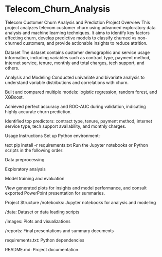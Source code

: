 # Telecom_Churn_Analysis
Telecom Customer Churn Analysis and Prediction
Project Overview
This project analyzes telecom customer churn using advanced exploratory data analysis and machine learning techniques. It aims to identify key factors affecting churn, develop predictive models to classify churned vs non-churned customers, and provide actionable insights to reduce attrition.

Dataset
The dataset contains customer demographic and service usage information, including variables such as contract type, payment method, internet service, tenure, monthly and total charges, tech support, and others.

Analysis and Modeling
Conducted univariate and bivariate analysis to understand variable distributions and correlations with churn.

Built and compared multiple models: logistic regression, random forest, and XGBoost.

Achieved perfect accuracy and ROC-AUC during validation, indicating highly accurate churn prediction.

Identified top predictors: contract type, tenure, payment method, internet service type, tech support availability, and monthly charges.

Usage Instructions
Set up Python environment:

text
pip install -r requirements.txt
Run the Jupyter notebooks or Python scripts in the following order:

Data preprocessing

Exploratory analysis

Model training and evaluation

View generated plots for insights and model performance, and consult exported PowerPoint presentation for summaries.

Project Structure
/notebooks: Jupyter notebooks for analysis and modeling

/data: Dataset or data loading scripts

/images: Plots and visualizations

/reports: Final presentations and summary documents

requirements.txt: Python dependencies

README.md: Project documentation
